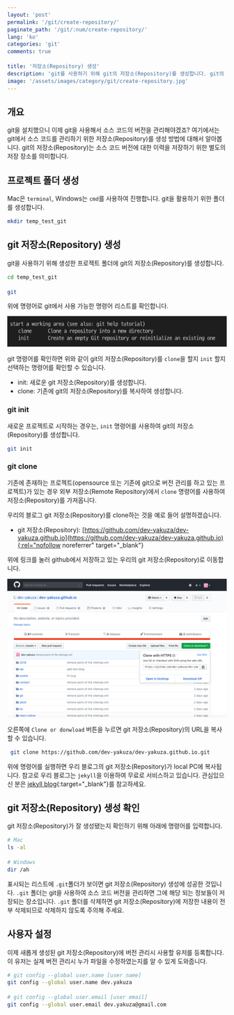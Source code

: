 ```yaml
---
layout: 'post'
permalink: '/git/create-repository/'
paginate_path: '/git/:num/create-repository/'
lang: 'ko'
categories: 'git'
comments: true

title: '저장소(Repository) 생성'
description: 'git를 사용하기 위해 git의 저장소(Repository)를 생성합니다. git의 저장소(Repository)는 소스 코드의 버전을 관리하기 위한 저장 장소입니다.'
image: '/assets/images/category/git/create-repository.jpg'
---
```


## 개요
git을 설치했으니 이제 git을 사용해서 소스 코드의 버전을 관리해야겠죠? 여기에서는 git에서 소스 코드를 관리하기 위한 저장소(Repository)를 생성 방법에 대해서 알아봅니다. git의 저장소(Repository)는 소스 코드 버전에 대한 이력을 저장하기 위한 별도의 저장 장소를 의미합니다.

## 프로젝트 폴더 생성
Mac은 ```terminal```, Windows는 ```cmd```를 사용하여 진행합니다. git을 활용하기 위한 폴더를 생성합니다.

```bash
mkdir temp_test_git
```
## git 저장소(Repository) 생성
git을 사용하기 위해 생성한 프로젝트 폴더에 git의 저장소(Repository)를 생성합니다.

```bash
cd temp_test_git

git
```
위에 명령어로 git에서 사용 가능한 명령어 리스트를 확인합니다.

![git clone init](/assets/images/category/git/create-repository/clone_init.png)

git 명령어를 확인하면 위와 같이 git의 저장소(Repository)를 ```clone```을 할지 ```init``` 할지 선택하는 명령어를 확인할 수 있습니다.

- init: 새로운 git 저장소(Repository)를 생성합니다.
- clone: 기존에 git의 저장소(Repository)를 복사하여 생성합니다.

### git init
새로운 프로젝트로 시작하는 경우는, ```init``` 명령어를 사용하여 git의 저장소(Repository)를 생성합니다.

```bash
git init
```

### git clone
기존에 존재하는 프로젝트(opensource 또는 기존에 git으로 버전 관리를 하고 있는 프로젝트)가 있는 경우 외부 저장소(Remote Repository)에서 ```clone``` 명령어를 사용하여 저장소(Repository)를 가져옵니다.

우리의 블로그 git 저장소(Repository)를 clone하는 것을 예로 들어 설명하겠습니다.

- git 저장소(Repository): [https://github.com/dev-yakuza/dev-yakuza.github.io](https://github.com/dev-yakuza/dev-yakuza.github.io){:rel="nofollow noreferrer" target="_blank"}

위에 링크를 눌러 github에서 저장하고 있는 우리의 git 저장소(Repository)로 이동합니다.

![git clone blog](/assets/images/category/git/create-repository/clone.png)

오른쪽에 ```Clone or donwload``` 버튼을 누르면 git 저장소(Repository)의 URL을 복사할 수 있습니다.

```bash
 git clone https://github.com/dev-yakuza/dev-yakuza.github.io.git
```

위에 명령어를 실행하면 우리 블로그의 git 저장소(Repository)가 local PC에 복사됩니다. 참고로 우리 블로그는 ```jekyll```을 이용하여 무료로 서비스하고 있습니다. 관심있으신 분은 [jekyll blog]({{site.url}}/jekyll/){:target="_blank"}를 참고하세요.


## git 저장소(Repository) 생성 확인
git 저장소(Repository)가 잘 생성됐는지 확인하기 위해 아래에 명령어를 입력합니다.

```bash
# Mac
ls -al

# Windows
dir /ah
```

표시되는 리스트에 ```.git```폴더가 보이면 git 저장소(Repository) 생성에 성공한 것입니다. ```.git``` 폴더는 git을 사용하여 소스 코드 버전을 관리하면 그에 해당 되는 정보들이 저장되는 장소입니다. ```.git``` 폴더를 삭제하면 git 저장소(Repository)에 저장한 내용이 전부 삭제되므로 삭제하지 않도록 주의해 주세요.

## 사용자 설정
이제 새롭게 생성된 git 저장소(Repository)에 버전 관리시 사용할 유저를 등록합니다. 이 유저는 실제 버전 관리시 누가 파일을 수정하였는지를 알 수 있게 도와줍니다.

```bash
# git config --global user.name [user name]
git config --global user.name dev.yakuza

# git config --global user.email [user email]
git config --global user.email dev.yakuza@gmail.com
```